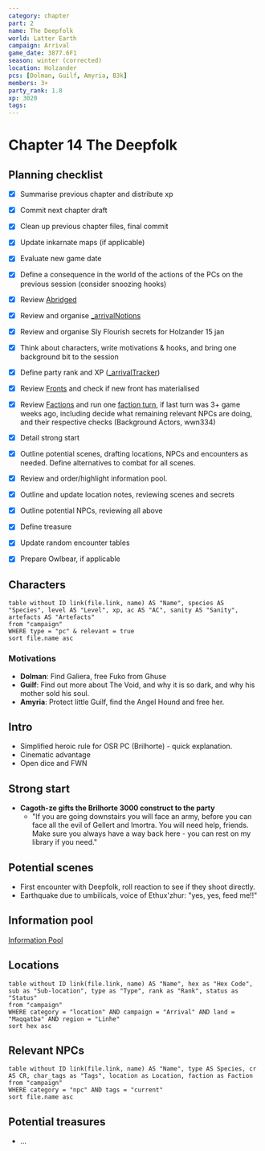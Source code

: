 ```yaml
---
category: chapter
part: 2
name: The Deepfolk
world: Latter Earth
campaign: Arrival
game_date: 3877.6F1
season: winter (corrected)
location: Holzander
pcs: [Dolman, Guilf, Amyria, B3k]
members: 3+
party_rank: 1.8
xp: 3020
tags: 
---
```


# Chapter 14 The Deepfolk

## Planning checklist

- [x] Summarise previous chapter and distribute xp
- [x] Commit next chapter draft
- [x] Clean up previous chapter files, final commit
- [x] Update inkarnate maps (if applicable)
- [x] Evaluate new game date
- [x] Define a consequence in the world of the actions of the PCs on the previous session (consider snoozing hooks)
- [x] Review [Abridged](../context/abridged.md)
- [x] Review and organise [_arrivalNotions](arrival/_arrivalNotions.md)
- [x] Review and organise Sly Flourish secrets for Holzander 15 jan
- [x] Think about characters, write motivations & hooks, and bring one background bit to the session
- [x] Define party rank and XP ([_arrivalTracker](../_arrivalTracker.md))
- [x] Review [Fronts](../factions/_fronts.md) and check if new front has materialised
- [x] Review [Factions](../factions/_factionGame.md) and run one [faction turn](../../../rules/factionRules.md), if last turn was 3+ game weeks ago, including decide what remaining relevant NPCs are doing, and their respective checks (Background Actors, wwn334)
- [x] Detail strong start
- [x] Outline potential scenes, drafting locations, NPCs and encounters as needed. Define alternatives to combat for all scenes.
- [x] Review and order/highlight information pool.
- [x] Outline and update location notes, reviewing scenes and secrets
- [x] Outline potential NPCs, reviewing all above
- [x] Define treasure
- [x] Update random encounter tables
- [x] Prepare Owlbear, if applicable


## Characters

```dataview
table without ID link(file.link, name) AS "Name", species AS "Species", level AS "Level", xp, ac AS "AC", sanity AS "Sanity", artefacts AS "Artefacts"
from "campaign"
WHERE type = "pc" & relevant = true
sort file.name asc
```

### Motivations

- **Dolman**: Find Galiera, free Fuko from Ghuse
- **Guilf**: Find out more about The Void, and why it is so dark, and why his mother sold his soul.
- **Amyria**: Protect little Guilf, find the Angel Hound and free her.

## Intro

- Simplified heroic rule for OSR PC (Brilhorte) - quick explanation.
- Cinematic advantage
- Open dice and FWN

## Strong start

- **Cagoth-ze gifts the Brilhorte 3000 construct to the party**
	- "If you are going downstairs you will face an army, before you can face all the evil of Gellert and Imortra. You will need help, friends. Make sure you always have a way back here - you can rest on my library if you need."

## Potential scenes

- First encounter with Deepfolk, roll reaction to see if they shoot directly.
- Earthquake due to umbilicals, voice of Ethux'zhur: "yes, yes, feed me!!"

## Information pool

[Information Pool](../_informationPool.md)

## Locations

```dataview
table without ID link(file.link, name) AS "Name", hex as "Hex Code", sub as "Sub-location", type as "Type", rank as "Rank", status as "Status"
from "campaign"
WHERE category = "location" AND campaign = "Arrival" AND land = "Maqqatba" AND region = "Linhe"
sort hex asc
```

## Relevant NPCs

```dataview
table without ID link(file.link, name) AS "Name", type AS Species, cr AS CR, char_tags as "Tags", location as Location, faction as Faction
from "campaign"
WHERE category = "npc" AND tags = "current"
sort file.name asc
```

## Potential treasures

- ...
